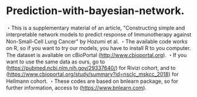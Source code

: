 # Prediction-with-bayesian-network.
・This is a supplementary material of an article, "Constructing simple and interpretable network models to predict 
response of Immunotherapy against Non-Small-Cell Lung Cancer" by Hozumi et al. 
・The available code works on R, so if you want to try our models, you have to install R to you computer. The dataset is available on cBioPortal (http://www.cbioportal.org). 
・If you want to use the same data as ours, go to (https://pubmed.ncbi.nlm.nih.gov/29337640/) for Rivizi cohort, and to  (https://www.cbioportal.org/study/summary?id=nsclc_mskcc_2018) for Hellmann cohort.
・These codes are based on bnlearn package, so for further information, access to (https://www.bnlearn.com).
